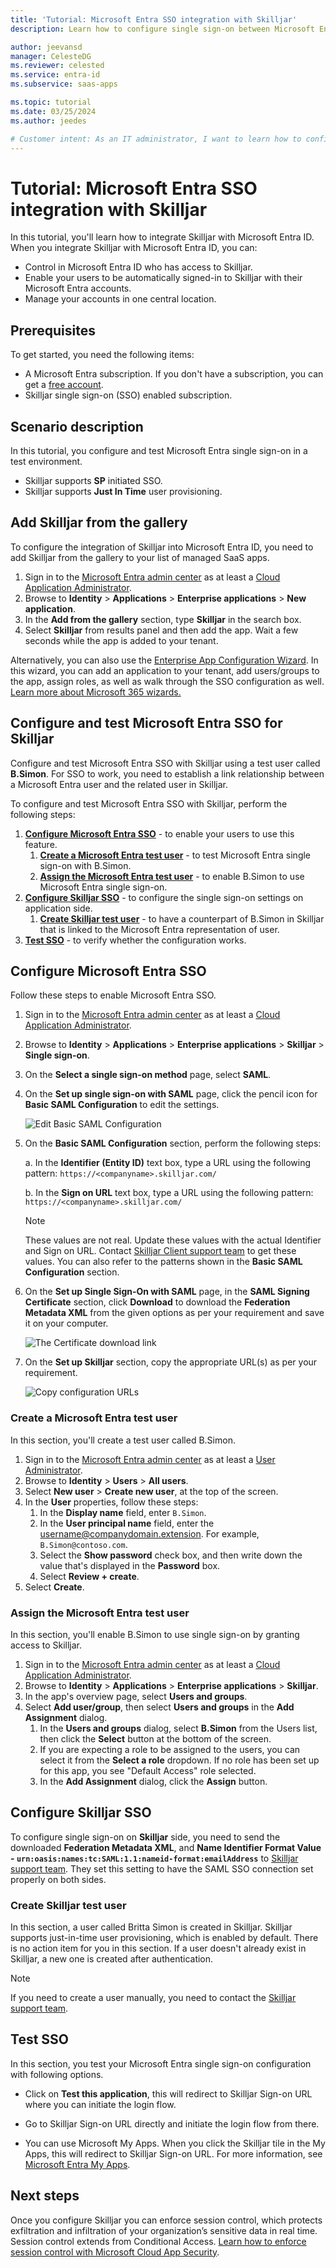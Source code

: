 ```yaml
---
title: 'Tutorial: Microsoft Entra SSO integration with Skilljar'
description: Learn how to configure single sign-on between Microsoft Entra ID and Skilljar.

author: jeevansd
manager: CelesteDG
ms.reviewer: celested
ms.service: entra-id
ms.subservice: saas-apps

ms.topic: tutorial
ms.date: 03/25/2024
ms.author: jeedes

# Customer intent: As an IT administrator, I want to learn how to configure single sign-on between Microsoft Entra ID and Skilljar so that I can control who has access to Skilljar, enable automatic sign-in with Microsoft Entra accounts, and manage my accounts in one central location.
---
```

# Tutorial: Microsoft Entra SSO integration with Skilljar

In this tutorial, you'll learn how to integrate Skilljar with Microsoft Entra ID. When you integrate Skilljar with Microsoft Entra ID, you can:

* Control in Microsoft Entra ID who has access to Skilljar.
* Enable your users to be automatically signed-in to Skilljar with their Microsoft Entra accounts.
* Manage your accounts in one central location.

## Prerequisites

To get started, you need the following items:

* A Microsoft Entra subscription. If you don't have a subscription, you can get a [free account](https://azure.microsoft.com/free/).
* Skilljar single sign-on (SSO) enabled subscription.

## Scenario description

In this tutorial, you configure and test Microsoft Entra single sign-on in a test environment.

* Skilljar supports **SP** initiated SSO.
* Skilljar supports **Just In Time** user provisioning.

## Add Skilljar from the gallery

To configure the integration of Skilljar into Microsoft Entra ID, you need to add Skilljar from the gallery to your list of managed SaaS apps.

1. Sign in to the [Microsoft Entra admin center](https://entra.microsoft.com) as at least a [Cloud Application Administrator](~/identity/role-based-access-control/permissions-reference.md#cloud-application-administrator).
1. Browse to **Identity** > **Applications** > **Enterprise applications** > **New application**.
1. In the **Add from the gallery** section, type **Skilljar** in the search box.
1. Select **Skilljar** from results panel and then add the app. Wait a few seconds while the app is added to your tenant.

 Alternatively, you can also use the [Enterprise App Configuration Wizard](https://portal.office.com/AdminPortal/home?Q=Docs#/azureadappintegration). In this wizard, you can add an application to your tenant, add users/groups to the app, assign roles, as well as walk through the SSO configuration as well. [Learn more about Microsoft 365 wizards.](/microsoft-365/admin/misc/azure-ad-setup-guides)

<a name='configure-and-test-azure-ad-sso-for-skilljar'></a>

## Configure and test Microsoft Entra SSO for Skilljar

Configure and test Microsoft Entra SSO with Skilljar using a test user called **B.Simon**. For SSO to work, you need to establish a link relationship between a Microsoft Entra user and the related user in Skilljar.

To configure and test Microsoft Entra SSO with Skilljar, perform the following steps:

1. **[Configure Microsoft Entra SSO](#configure-azure-ad-sso)** - to enable your users to use this feature.
    1. **[Create a Microsoft Entra test user](#create-an-azure-ad-test-user)** - to test Microsoft Entra single sign-on with B.Simon.
    1. **[Assign the Microsoft Entra test user](#assign-the-azure-ad-test-user)** - to enable B.Simon to use Microsoft Entra single sign-on.
1. **[Configure Skilljar SSO](#configure-skilljar-sso)** - to configure the single sign-on settings on application side.
    1. **[Create Skilljar test user](#create-skilljar-test-user)** - to have a counterpart of B.Simon in Skilljar that is linked to the Microsoft Entra representation of user.
1. **[Test SSO](#test-sso)** - to verify whether the configuration works.

<a name='configure-azure-ad-sso'></a>

## Configure Microsoft Entra SSO

Follow these steps to enable Microsoft Entra SSO.

1. Sign in to the [Microsoft Entra admin center](https://entra.microsoft.com) as at least a [Cloud Application Administrator](~/identity/role-based-access-control/permissions-reference.md#cloud-application-administrator).
1. Browse to **Identity** > **Applications** > **Enterprise applications** > **Skilljar** > **Single sign-on**.
1. On the **Select a single sign-on method** page, select **SAML**.
1. On the **Set up single sign-on with SAML** page, click the pencil icon for **Basic SAML Configuration** to edit the settings.

   ![Edit Basic SAML Configuration](common/edit-urls.png)

1. On the **Basic SAML Configuration** section, perform the following steps:

    a. In the **Identifier (Entity ID)** text box, type a URL using the following pattern:
    `https://<companyname>.skilljar.com/`

	b. In the **Sign on URL** text box, type a URL using the following pattern:
    `https://<companyname>.skilljar.com/`

	> [!NOTE]
	> These values are not real. Update these values with the actual Identifier and Sign on URL. Contact [Skilljar Client support team](https://support.skilljar.com/hc/) to get these values. You can also refer to the patterns shown in the **Basic SAML Configuration** section.

1. On the **Set up Single Sign-On with SAML** page, in the **SAML Signing Certificate** section, click **Download** to download the **Federation Metadata XML** from the given options as per your requirement and save it on your computer.

	![The Certificate download link](common/metadataxml.png)

6. On the **Set up Skilljar** section, copy the appropriate URL(s) as per your requirement.

	![Copy configuration URLs](common/copy-configuration-urls.png)

<a name='create-an-azure-ad-test-user'></a>

### Create a Microsoft Entra test user

In this section, you'll create a test user called B.Simon.

1. Sign in to the [Microsoft Entra admin center](https://entra.microsoft.com) as at least a [User Administrator](~/identity/role-based-access-control/permissions-reference.md#user-administrator).
1. Browse to **Identity** > **Users** > **All users**.
1. Select **New user** > **Create new user**, at the top of the screen.
1. In the **User** properties, follow these steps:
   1. In the **Display name** field, enter `B.Simon`.  
   1. In the **User principal name** field, enter the username@companydomain.extension. For example, `B.Simon@contoso.com`.
   1. Select the **Show password** check box, and then write down the value that's displayed in the **Password** box.
   1. Select **Review + create**.
1. Select **Create**.

<a name='assign-the-azure-ad-test-user'></a>

### Assign the Microsoft Entra test user

In this section, you'll enable B.Simon to use single sign-on by granting access to Skilljar.

1. Sign in to the [Microsoft Entra admin center](https://entra.microsoft.com) as at least a [Cloud Application Administrator](~/identity/role-based-access-control/permissions-reference.md#cloud-application-administrator).
1. Browse to **Identity** > **Applications** > **Enterprise applications** > **Skilljar**.
1. In the app's overview page, select **Users and groups**.
1. Select **Add user/group**, then select **Users and groups** in the **Add Assignment** dialog.
   1. In the **Users and groups** dialog, select **B.Simon** from the Users list, then click the **Select** button at the bottom of the screen.
   1. If you are expecting a role to be assigned to the users, you can select it from the **Select a role** dropdown. If no role has been set up for this app, you see "Default Access" role selected.
   1. In the **Add Assignment** dialog, click the **Assign** button.

## Configure Skilljar SSO

To configure single sign-on on **Skilljar** side, you need to send the downloaded **Federation Metadata XML**, and **Name Identifier Format Value - `urn:oasis:names:tc:SAML:1.1:nameid-format:emailAddress`** to [Skilljar support team](https://support.skilljar.com/hc/). They set this setting to have the SAML SSO connection set properly on both sides.

### Create Skilljar test user

In this section, a user called Britta Simon is created in Skilljar. Skilljar supports just-in-time user provisioning, which is enabled by default. There is no action item for you in this section. If a user doesn't already exist in Skilljar, a new one is created after authentication.

> [!NOTE]
> If you need to create a user manually, you need to contact the [Skilljar support team](https://support.skilljar.com/hc/).

## Test SSO

In this section, you test your Microsoft Entra single sign-on configuration with following options. 

* Click on **Test this application**, this will redirect to Skilljar Sign-on URL where you can initiate the login flow. 

* Go to Skilljar Sign-on URL directly and initiate the login flow from there.

* You can use Microsoft My Apps. When you click the Skilljar tile in the My Apps, this will redirect to Skilljar Sign-on URL. For more information, see [Microsoft Entra My Apps](/azure/active-directory/manage-apps/end-user-experiences#azure-ad-my-apps).

## Next steps

Once you configure Skilljar you can enforce session control, which protects exfiltration and infiltration of your organization’s sensitive data in real time. Session control extends from Conditional Access. [Learn how to enforce session control with Microsoft Cloud App Security](/cloud-app-security/proxy-deployment-aad).
